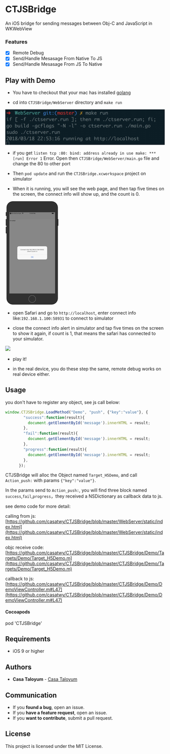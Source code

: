 # CTJSBridge

An iOS bridge for sending messages between Obj-C and JavaScript in WKWebView

### Features

- [x] Remote Debug
- [x] Send/Handle Mesasage From Native To JS
- [x] Send/Handle Mesasage From JS To Native

## Play with Demo

- You have to checkout that your mac has installed [golang](https://golang.org/doc/install)

- cd into `CTJSBridge/WebServer` directory and `make run` 

![](image/make_run.jpg)

- if you get `listen tcp :80: bind: address already in use
make: *** [run] Error 1` Error. Open then `CTJSBridge/WebServer/main.go` file and change the 80 to other port

- Then `pod update` and run the `CTJSBridge.xcworkspace` project on simulator

- When it is running, you will see the web page, and then tap five times on the screen, the connect info will show up, and the count is 0.

![](image/simulator.jpg)

- open Safari and go to `http://localhost`, enter connect info like:`192.168.1.100:58931` to connect to simulator

- close the connect info alert in simulator and tap five times on the screen to show it again, if count is 1, that means the safari has connected to your simulator.

![](image/finally.gif)

- play it!

- in the real device, you do these step the same, remote debug works on real device either.


## Usage

you don't have to register any object, see js call below:

```javascript
window.CTJSBridge.LoadMethod("Demo", "push", {"key":"value"}, {
        "success":function(result){
          document.getElementById('message').innerHTML = result;
        },
        "fail":function(result){
          document.getElementById('message').innerHTML = result;
        },
        "progress":function(result){
          document.getElementById('message').innerHTML = result;
        },
      });
```

CTJSBridge will alloc the Object named `Target_H5Demo`, and call `Action_push:` with params `{"key":"value"}`.

In the params send to `Action_push:`, you will find three block named `success`,`fail`,`progress`，they received a NSDictionary as callback data to js.

see demo code for more detail:

calling from js: [https://github.com/casatwy/CTJSBridge/blob/master/WebServer/static/index.html](https://github.com/casatwy/CTJSBridge/blob/master/WebServer/static/index.html)

objc receive code: [https://github.com/casatwy/CTJSBridge/blob/master/CTJSBridge/Demo/Targets/Demo/Target_H5Demo.m](https://github.com/casatwy/CTJSBridge/blob/master/CTJSBridge/Demo/Targets/Demo/Target_H5Demo.m)

callback to js: [https://github.com/casatwy/CTJSBridge/blob/master/CTJSBridge/Demo/DemoViewController.m#L47](https://github.com/casatwy/CTJSBridge/blob/master/CTJSBridge/Demo/DemoViewController.m#L47)

#### Cocoapods

pod 'CTJSBridge'

## Requirements

* iOS 9 or higher

## Authors

* **Casa Taloyum** -  [Casa Taloyum](https://github.com/casatwy)

## Communication

* If you **found a bug**, open an issue.
* If you **have a feature request**, open an issue.
* If you **want to contribute**, submit a pull request.

## License

This project is licensed under the MIT License.

